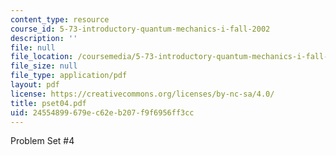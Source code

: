 ```yaml
---
content_type: resource
course_id: 5-73-introductory-quantum-mechanics-i-fall-2002
description: ''
file: null
file_location: /coursemedia/5-73-introductory-quantum-mechanics-i-fall-2002/24554899679ec62eb207f9f6956ff3cc_pset04.pdf
file_size: null
file_type: application/pdf
layout: pdf
license: https://creativecommons.org/licenses/by-nc-sa/4.0/
title: pset04.pdf
uid: 24554899-679e-c62e-b207-f9f6956ff3cc
---
```

Problem Set #4